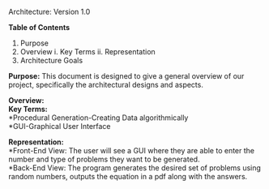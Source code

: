 Architecture:
Version 1.0

**Table of Contents**
1. Purpose
2. Overview
	i. Key Terms
	ii. Representation
3. Architecture Goals

**Purpose:**
This document is designed to give a general overview of our project, specifically the architectural designs and aspects. 

**Overview:**  
**Key Terms:**  
*Procedural Generation-Creating Data algorithmically  
*GUI-Graphical User Interface

**Representation:**  
*Front-End View: The user will see a GUI where they are able to enter the number and type of problems they want to be generated.  
*Back-End View: The program generates the desired set of problems using random numbers, outputs the equation in a pdf along with the answers.
